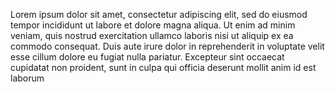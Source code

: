 Lorem ipsum dolor sit amet, consectetur adipiscing elit, sed do
eiusmod tempor incididunt ut labore et dolore magna aliqua.
Ut enim ad minim veniam, quis nostrud exercitation ullamco laboris
nisi ut aliquip ex ea commodo consequat.
Duis aute irure dolor in reprehenderit in voluptate velit esse
cillum dolore eu fugiat nulla pariatur.
Excepteur sint occaecat cupidatat non proident, sunt in culpa
qui officia deserunt mollit anim id est laborum